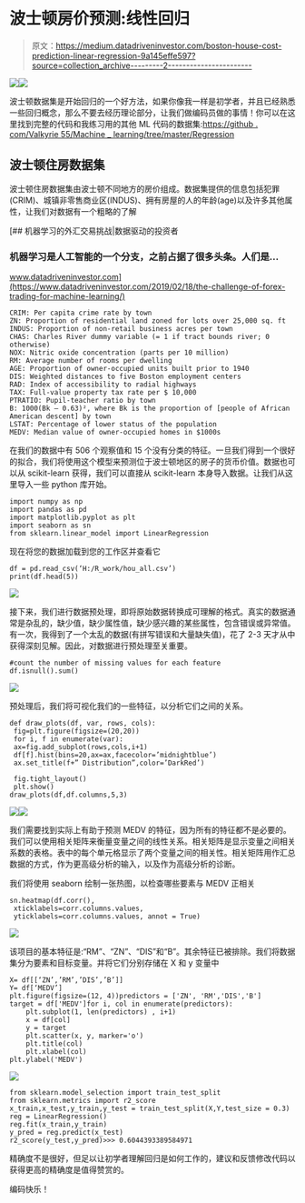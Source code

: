 # 波士顿房价预测:线性回归

> 原文：<https://medium.datadriveninvestor.com/boston-house-cost-prediction-linear-regression-9a145effe597?source=collection_archive---------2----------------------->

[![](img/1f673f0547ef3018bd4163b513c42c64.png)](http://www.track.datadriveninvestor.com/1B9E)![](img/a657bf1d8aae793fd119c58588414dbf.png)

波士顿数据集是开始回归的一个好方法，如果你像我一样是初学者，并且已经熟悉一些回归概念，那么不要去经历理论部分，让我们做编码员做的事情！你可以在这里找到完整的代码和我练习用的其他 ML 代码的数据集:[https://github . com/Valkyrie 55/Machine _ learning/tree/master/Regression](https://github.com/valkyrie55/Machine_learning/tree/master/Regression)

## 波士顿住房数据集

波士顿住房数据集由波士顿不同地方的房价组成。数据集提供的信息包括犯罪(CRIM)、城镇非零售商业区(INDUS)、拥有房屋的人的年龄(age)以及许多其他属性，让我们对数据有一个粗略的了解

[](https://www.datadriveninvestor.com/2019/02/18/the-challenge-of-forex-trading-for-machine-learning/) [## 机器学习的外汇交易挑战|数据驱动的投资者

### 机器学习是人工智能的一个分支，之前占据了很多头条。人们是…

www.datadriveninvestor.com](https://www.datadriveninvestor.com/2019/02/18/the-challenge-of-forex-trading-for-machine-learning/) 

```
CRIM: Per capita crime rate by town
ZN: Proportion of residential land zoned for lots over 25,000 sq. ft
INDUS: Proportion of non-retail business acres per town
CHAS: Charles River dummy variable (= 1 if tract bounds river; 0 otherwise)
NOX: Nitric oxide concentration (parts per 10 million)
RM: Average number of rooms per dwelling
AGE: Proportion of owner-occupied units built prior to 1940
DIS: Weighted distances to five Boston employment centers
RAD: Index of accessibility to radial highways
TAX: Full-value property tax rate per $ 10,000
PTRATIO: Pupil-teacher ratio by town
B: 1000(Bk — 0.63)², where Bk is the proportion of [people of African American descent] by town
LSTAT: Percentage of lower status of the population
MEDV: Median value of owner-occupied homes in $1000s
```

在我们的数据中有 506 个观察值和 15 个没有分类的特征。一旦我们得到一个很好的拟合，我们将使用这个模型来预测位于波士顿地区的房子的货币价值。数据也可以从 scikit-learn 获得，我们可以直接从 scikit-learn 本身导入数据。让我们从这里导入一些 python 库开始。

```
import numpy as np
import pandas as pd
import matplotlib.pyplot as plt
import seaborn as sn
from sklearn.linear_model import LinearRegression
```

现在将您的数据加载到您的工作区并查看它

```
df = pd.read_csv(‘H:/R_work/hou_all.csv’)
print(df.head(5))
```

![](img/0f47d6f284120e7be2ef47b2022e72b0.png)

接下来，我们进行数据预处理，即将原始数据转换成可理解的格式。真实的数据通常是杂乱的，缺少值，缺少属性值，缺少感兴趣的某些属性，包含错误或异常值。有一次，我得到了一个太乱的数据(有拼写错误和大量缺失值)，花了 2-3 天才从中获得深刻见解。因此，对数据进行预处理至关重要。

```
#count the number of missing values for each feature
df.isnull().sum()
```

![](img/4d1a89122c583a960e357982537fc304.png)

预处理后，我们将可视化我们的一些特征，以分析它们之间的关系。

```
def draw_plots(df, var, rows, cols):
 fig=plt.figure(figsize=(20,20))
 for i, f in enumerate(var):
 ax=fig.add_subplot(rows,cols,i+1)
 df[f].hist(bins=20,ax=ax,facecolor=’midnightblue’)
 ax.set_title(f+” Distribution”,color=’DarkRed’)

 fig.tight_layout() 
 plt.show()
draw_plots(df,df.columns,5,3)
```

![](img/f89cbe9c1d5084e73dd6c21a58874f4b.png)![](img/f2ab8534db798a390588211023078820.png)

我们需要找到实际上有助于预测 MEDV 的特征，因为所有的特征都不是必要的。我们可以使用相关矩阵来衡量变量之间的线性关系。相关矩阵是显示变量之间相关系数的表格。表中的每个单元格显示了两个变量之间的相关性。相关矩阵用作汇总数据的方式，作为更高级分析的输入，以及作为高级分析的诊断。

我们将使用 seaborn 绘制一张热图，以检查哪些要素与 MEDV 正相关

```
sn.heatmap(df.corr(), 
 xticklabels=corr.columns.values,
 yticklabels=corr.columns.values, annot = True)
```

![](img/0c810bdeb318da659eef33d098f64eb8.png)

该项目的基本特征是:“RM”、“ZN”、“DIS”和“B”。其余特征已被排除。我们将数据集分为要素和目标变量。并将它们分别存储在 X 和 y 变量中

```
X= df[[‘ZN’,’RM’,’DIS’,’B’]]
Y= df[‘MEDV’]
plt.figure(figsize=(12, 4))predictors = ['ZN', 'RM','DIS','B']
target = df['MEDV']for i, col in enumerate(predictors):
    plt.subplot(1, len(predictors) , i+1)
    x = df[col]
    y = target
    plt.scatter(x, y, marker='o')
    plt.title(col)
    plt.xlabel(col)
plt.ylabel('MEDV')
```

![](img/d96b244af90568f8d381061109bb7f9d.png)

```
from sklearn.model_selection import train_test_split
from sklearn.metrics import r2_score
x_train,x_test,y_train,y_test = train_test_split(X,Y,test_size = 0.3)
reg = LinearRegression()
reg.fit(x_train,y_train)
y_pred = reg.predict(x_test)
r2_score(y_test,y_pred)>>> 0.6044393389584971
```

精确度不是很好，但足以让初学者理解回归是如何工作的，建议和反馈修改代码以获得更高的精确度是值得赞赏的。

编码快乐！